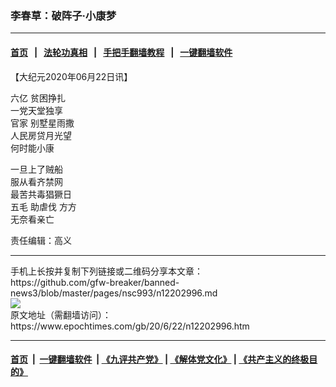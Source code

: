 ### 李春草：破阵子·小康梦
------------------------

#### [首页](https://github.com/gfw-breaker/banned-news3/blob/master/README.md) &nbsp;&nbsp;|&nbsp;&nbsp; [法轮功真相](https://github.com/begood0513/basic/blob/master/README.md)  &nbsp;&nbsp;|&nbsp;&nbsp; [手把手翻墙教程](https://github.com/gfw-breaker/guides/wiki)  &nbsp;&nbsp;|&nbsp;&nbsp; [一键翻墙软件](https://github.com/gfw-breaker/nogfw/blob/master/README.md)  



<div><p>
 【大纪元2020年06月22日讯】
</p>
<p>
 <ok href="https://www.epochtimes.com/gb/tag/%E5%85%AD%E4%BA%BF.html">
  六亿
 </ok>
 贫困挣扎
 <br/>
 一党天堂独享
 <br/>
 <ok href="https://www.epochtimes.com/gb/tag/%E5%AE%98%E5%AE%B6.html">
  官家
 </ok>
 别墅星雨撒
 <br/>
 人民房贷月光望
 <br/>
 何时能小康
</p>
<p>
 一旦上了贼船
 <br/>
 服从看齐禁网
 <br/>
 最苦共毒猖獗日
 <br/>
 <ok href="https://www.epochtimes.com/gb/tag/%E4%BA%94%E6%AF%9B.html">
  五毛
 </ok>
 助虐伐
 <ok href="https://www.epochtimes.com/gb/tag/%E6%96%B9%E6%96%B9.html">
  方方
 </ok>
 <br/>
 无奈看亲亡
</p>
<p>
 责任编辑：高义
</p>
</div>
<hr/>
手机上长按并复制下列链接或二维码分享本文章：<br/>
https://github.com/gfw-breaker/banned-news3/blob/master/pages/nsc993/n12202996.md <br/>
<a href='https://github.com/gfw-breaker/banned-news3/blob/master/pages/nsc993/n12202996.md'><img src='https://github.com/gfw-breaker/banned-news3/blob/master/pages/nsc993/n12202996.md.png'/></a> <br/>
原文地址（需翻墙访问）：https://www.epochtimes.com/gb/20/6/22/n12202996.htm


------------------------
#### [首页](https://github.com/gfw-breaker/banned-news3/blob/master/README.md) &nbsp;|&nbsp; [一键翻墙软件](https://github.com/gfw-breaker/nogfw/blob/master/README.md) &nbsp;| [《九评共产党》](https://github.com/gfw-breaker/9ping.md/blob/master/README.md#九评之一评共产党是什么) | [《解体党文化》](https://github.com/gfw-breaker/jtdwh.md/blob/master/README.md) | [《共产主义的终极目的》](https://github.com/gfw-breaker/gczydzjmd.md/blob/master/README.md)


<img src='http://gfw-breaker.win/banned-news3/pages/nsc993/n12202996.md' width='0px' height='0px'/>